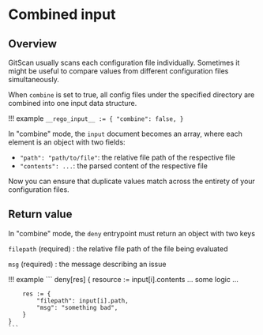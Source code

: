 # Combined input

## Overview
GitScan usually scans each configuration file individually. 
Sometimes it might be useful to compare values from different configuration files simultaneously.

When `combine` is set to true, all config files under the specified directory are combined into one input data structure.

!!! example
    ```
    __rego_input__ := {
        "combine": false,
    }
    ```

In "combine" mode, the `input` document becomes an array, where each element is an object with two fields:

- `"path": "path/to/file"`: the relative file path of the respective file
- `"contents": ...`: the parsed content of the respective file

Now you can ensure that duplicate values match across the entirety of your configuration files.

## Return value
In "combine" mode, the `deny` entrypoint must return an object with two keys

`filepath` (required)
: the relative file path of the file being evaluated

`msg` (required)
: the message describing an issue

!!! example
    ```
    deny[res] {
        resource := input[i].contents
        ... some logic ...

    	res := {
    		"filepath": input[i].path,
    		"msg": "something bad",
    	}
    }
    ```

